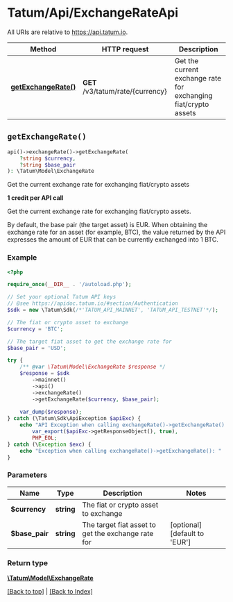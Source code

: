 # Tatum/Api/ExchangeRateApi

All URIs are relative to https://api.tatum.io.

Method | HTTP request | Description
------------- | ------------- | -------------
[**getExchangeRate()**](#getexchangerate) | **GET** /v3/tatum/rate/{currency} | Get the current exchange rate for exchanging fiat/crypto assets


## `getExchangeRate()`

```php
api()->exchangeRate()->getExchangeRate(
    ?string $currency, 
    ?string $base_pair
): \Tatum\Model\ExchangeRate
```

Get the current exchange rate for exchanging fiat/crypto assets

<p><b>1 credit per API call</b></p> <p>Get the current exchange rate for exchanging fiat/crypto assets.</p> <p>By default, the base pair (the target asset) is EUR. When obtaining the exchange rate for an asset (for example, BTC), the value returned by the API expresses the amount of EUR that can be currently exchanged into 1 BTC.</p>

### Example

```php
<?php

require_once(__DIR__ . '/autoload.php');

// Set your optional Tatum API keys
// @see https://apidoc.tatum.io/#section/Authentication
$sdk = new \Tatum\Sdk(/*'TATUM_API_MAINNET', 'TATUM_API_TESTNET'*/);

// The fiat or crypto asset to exchange
$currency = 'BTC';

// The target fiat asset to get the exchange rate for
$base_pair = 'USD';

try {
    /** @var \Tatum\Model\ExchangeRate $response */
    $response = $sdk
        ->mainnet()
        ->api()
        ->exchangeRate()
        ->getExchangeRate($currency, $base_pair);
    
    var_dump($response);
} catch (\Tatum\Sdk\ApiException $apiExc) {
    echo "API Exception when calling exchangeRate()->getExchangeRate(): ",
        var_export($apiExc->getResponseObject(), true),
        PHP_EOL;
} catch (\Exception $exc) {
    echo "Exception when calling exchangeRate()->getExchangeRate(): " . $exc->getMessage() . PHP_EOL;
}
```

### Parameters

Name | Type | Description  | Notes
------------- | ------------- | ------------- | -------------
 **$currency** | **string**| The fiat or crypto asset to exchange |
 **$base_pair** | **string**| The target fiat asset to get the exchange rate for | [optional] [default to &#39;EUR&#39;]

### Return type

[**\Tatum\Model\ExchangeRate**](../Model/ExchangeRate.md)

[[Back to top]](#) | [[Back to Index]](../index.md)
